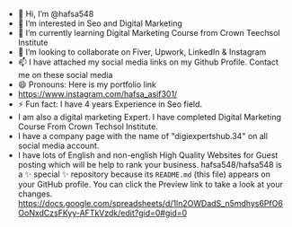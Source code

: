- 👋 Hi, I’m @hafsa548
- 👀 I’m interested in Seo and Digital Marketing 
- 🌱 I’m currently learning Digital Marketing Course from Crown Teechsol Institute
- 💞️ I’m looking to collaborate on Fiver, Upwork, LinkedIn & Instagram
- 📫 I have attached my social media links on my Github Profile. Contact me on these social media 
- 😄 Pronouns: Here is my portfolio link
- https://www.instagram.com/hafsa_asif301/
- ⚡ Fun fact: I have 4 years Experience in Seo field.
- I am also a digital marketing Expert. I have completed Digital Marketing Course From Crown Techsol Institute.
- I have a company page with the name of "digiexpertshub.34" on all social media account.
- I have lots of English and non-english High Quality Websites for Guest posting which will be help to rank your business.
hafsa548/hafsa548 is a ✨ special ✨ repository because its `README.md` (this file) appears on your GitHub profile.
You can click the Preview link to take a look at your changes.
https://docs.google.com/spreadsheets/d/1ln2OWDadS_n5mdhys6PfO6OoNxdCzsFKyy-AFTkVzdk/edit?gid=0#gid=0
